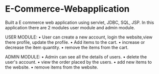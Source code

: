 # E-Commerce-Webapplication

Built a E commerce web application using servlet, JDBC, SQL, JSP. 
In this application there are 2 modules user module and admin module. 

USER MODULE: 
• User can create a new account, login the website,view there profile, update the profile. 
• Add items to the cart. 
• increase or decrease the item quantity. 
• remove the items from the cart. 

ADMIN MODULE: 
• Admin can see all the details of users. 
• delete the user's account. • view the order placed by the users. 
• add new items to the website. 
• remove items from the website.

